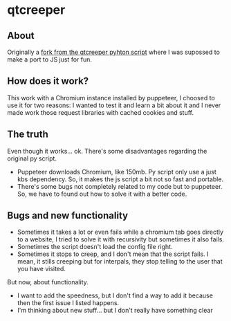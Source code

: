 # qtcreeper

About
----

Originally a [fork from the qtcreeper pyhton script](https://github.com/megustalafantabienfria/qtcreeper) where I was supossed to make a port to JS just for fun.

How does it work?
----

This work with a Chromium instance installed by puppeteer, I choosed to use it for two reasons: I wanted to test it and learn a bit about it and I never made work those request libraries with cached cookies and stuff.

The truth
----
Even though it works... ok. There's some disadvantages regarding the original py script.

- Puppeteer downloads Chromium, like 150mb. Py script only use a just kbs dependency. So, it makes the js script a bit not so fast and portable.
- There's some bugs not completely related to my code but to puppeteer. So, we have to found out how to solve it with a better code.

Bugs and new functionality
----

- Sometimes it takes a lot or even fails while a chromium tab goes directly to a website, I tried to solve it with recursivity but sometimes it also fails.
- Sometimes the script doesn't load the config file right.
- Sometimes it stops to creep, and I don't mean that the script fails. I mean, it stills creeping but for interpals, they stop telling to the user that you have visited.

But now, about functionality.
- I want to add the speedness, but I don't find a way to add it because then the first issue I listed happens.
- I'm thinking about new stuff... but I don't really have something clear
